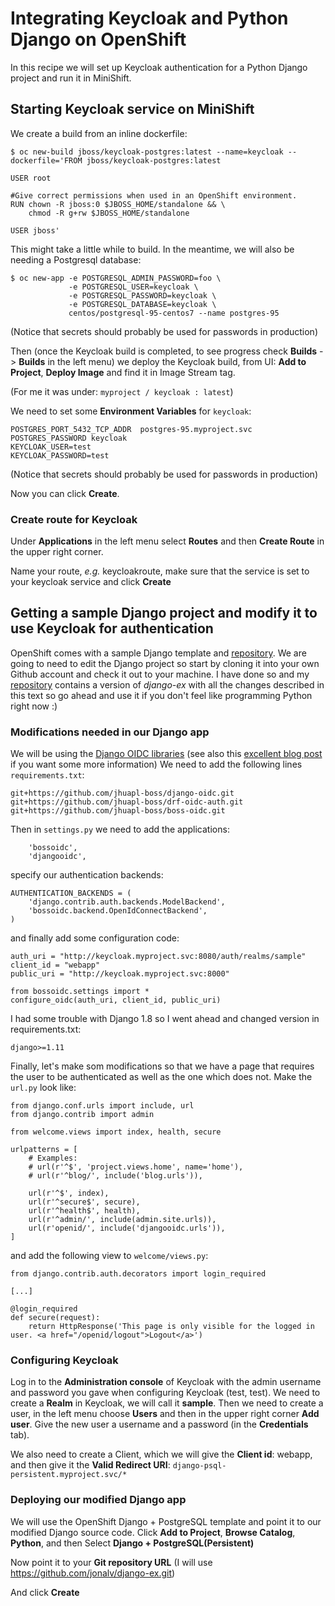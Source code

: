 # Integrating Keycloak and Python Django on OpenShift
In this recipe we will set up Keycloak authentication for a Python Django project and run it in MiniShift.

## Starting Keycloak service on MiniShift
We create a build from an inline dockerfile:
```
$ oc new-build jboss/keycloak-postgres:latest --name=keycloak --dockerfile='FROM jboss/keycloak-postgres:latest
 
USER root

#Give correct permissions when used in an OpenShift environment.
RUN chown -R jboss:0 $JBOSS_HOME/standalone && \
    chmod -R g+rw $JBOSS_HOME/standalone

USER jboss'
```
This might take a little while to build. In the meantime, we will also be needing a Postgresql database:
```
$ oc new-app -e POSTGRESQL_ADMIN_PASSWORD=foo \
             -e POSTGRESQL_USER=keycloak \
             -e POSTGRESQL_PASSWORD=keycloak \
             -e POSTGRESQL_DATABASE=keycloak \
             centos/postgresql-95-centos7 --name postgres-95
```
(Notice that secrets should probably be used for passwords in production)

Then (once the Keycloak build is completed, to see progress check **Builds** -> **Builds** in the left menu) we deploy the Keycloak build, from UI: **Add to Project**, **Deploy Image** and find it in Image Stream tag.

(For me it was under: `myproject / keycloak : latest`)

We need to set some **Environment Variables** for `keycloak`:
```
POSTGRES_PORT_5432_TCP_ADDR  postgres-95.myproject.svc
POSTGRES_PASSWORD keycloak
KEYCLOAK_USER=test
KEYCLOAK_PASSWORD=test
```
(Notice that secrets should probably be used for passwords in production)

Now you can click **Create**.

### Create route for Keycloak
Under **Applications** in the left menu select **Routes** and then **Create Route** in the upper right corner. 

Name your route, _e.g._ keycloakroute, make sure that the service is set to your keycloak service and click **Create**

## Getting a sample Django project and modify it to use Keycloak for authentication
OpenShift comes with a sample Django template and [repository](https://github.com/openshift/django-ex). 
We are going to need to edit the Django project so start by cloning it into your own Github account and 
check it out to your machine. I have done so and my [repository](https://github.com/jonalv/django-ex)
contains a version of _django-ex_ with all the changes described in this text so go ahead and use it if you don't feel like programming Python right now :)

### Modifications needed in our Django app
We will be using the [Django OIDC libraries](https://github.com/jhuapl-boss/boss-oidc) (see also this [excellent blog post](http://blog.jonharrington.org/static/integrate-django-with-keycloak/) if you want some more information)
We need to add the following lines `requirements.txt`:
```
git+https://github.com/jhuapl-boss/django-oidc.git
git+https://github.com/jhuapl-boss/drf-oidc-auth.git
git+https://github.com/jhuapl-boss/boss-oidc.git
```
Then in `settings.py` we need to add the applications:
```
    'bossoidc',
    'djangooidc',
```
specify our authentication backends:
```
AUTHENTICATION_BACKENDS = (
    'django.contrib.auth.backends.ModelBackend',
    'bossoidc.backend.OpenIdConnectBackend',
)
```
and finally add some configuration code:
```
auth_uri = "http://keycloak.myproject.svc:8080/auth/realms/sample"
client_id = "webapp"
public_uri = "http://keycloak.myproject.svc:8000"

from bossoidc.settings import *
configure_oidc(auth_uri, client_id, public_uri)
```

I had some trouble with Django 1.8 so I went ahead and changed version in requirements.txt:

```
django>=1.11
```
Finally, let's make som modifications so that we have a page that requires the user to be authenticated as well as the one which does not. Make the `url.py` look like:

```
from django.conf.urls import include, url
from django.contrib import admin

from welcome.views import index, health, secure

urlpatterns = [
    # Examples:
    # url(r'^$', 'project.views.home', name='home'),
    # url(r'^blog/', include('blog.urls')),

    url(r'^$', index),
    url(r'^secure$', secure),
    url(r'^health$', health),
    url(r'^admin/', include(admin.site.urls)),
    url(r'openid/', include('djangooidc.urls')),
]
```
and add the following view to `welcome/views.py`:
```
from django.contrib.auth.decorators import login_required

[...]

@login_required
def secure(request):
    return HttpResponse('This page is only visible for the logged in user. <a href="/openid/logout">Logout</a>')
```
### Configuring Keycloak 
Log in to the **Administration console** of Keycloak with the admin username and password you gave when configuring Keycloak (test, test). We need to create a **Realm** in Keycloak, we will call it **sample**. Then we need to create a user, in the left menu choose **Users** and then in the upper right corner **Add user**. Give the new user a username and a password (in the **Credentials** tab).

We also need to create a Client, which we will give the **Client id**: webapp, and then give it the **Valid Redirect URI**: `django-psql-persistent.myproject.svc/*`

### Deploying our modified Django app
We will use the OpenShift Django + PostgreSQL template and point it to our modified Django source code.
Click **Add to Project**, **Browse Catalog**, **Python**, and then Select **Django + PostgreSQL(Persistent)**

Now point it to your **Git repository URL** (I will use https://github.com/jonalv/django-ex.git)

And click **Create**



